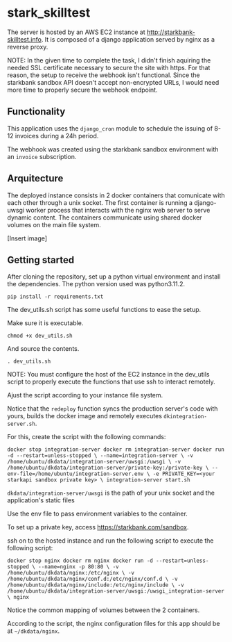 # stark_skilltest

The server is hosted by an AWS EC2 instance at http://starkbank-skilltest.info.
It is composed of a django application served by nginx as a reverse proxy.

NOTE: In the given time to complete the task, I didn't finish aquiring the needed SSL certificate necessary to secure the site with https. For that reason, the setup to receive the webhook isn't functional. Since the starkbank sandbox API doesn't accept non-encrypted URLs, I would need more time to properly secure the webhook endpoint.

## Functionality

This application uses the `django_cron` module to schedule the issuing of 8-12 invoices during a 24h period.

The webhook was created using the starkbank sandbox environment with an `invoice` subscription.

## Arquitecture

The deployed instance consists in 2 docker containers that comunicate with each other through a unix socket. The first container is running a django-uwsgi worker process that interacts with the nginx web server to serve dynamic content. The containers communicate using shared docker volumes on the main file system.

[Insert image]

## Getting started

After cloning the repository, set up a python virtual environment and install the dependencies. The python version used was python3.11.2.

`pip install -r requirements.txt`

The dev_utils.sh script has some useful functions to ease the setup. 

Make sure it is executable.

`chmod +x dev_utils.sh`

And source the contents.

`. dev_utils.sh`

NOTE: You must configure the host of the EC2 instance in the dev_utils script to properly execute the functions that use ssh to interact remotely.


Ajust the script according to your instance file system.

Notice that the `redeploy` function syncs the production server's code with yours, builds the docker image and remotely executes `dkintegration-server.sh`.

For this, create the script with the following commands:

`docker stop integration-server
docker rm integration-server
docker run -d --restart=unless-stopped \
       --name=integration-server \
       -v /home/ubuntu/dkdata/integration-server/uwsgi:/uwsgi \
       -v /home/ubuntu/dkdata/integration-server/private-key:/private-key \
       --env-file=/home/ubuntu/integration-server.env \
       -e PRIVATE_KEY=<your starkapi sandbox private key> \
       integration-server start.sh
 `

`dkdata/integration-server/uwsgi` is the path of your unix socket and the application's static files

Use the env file to pass environment variables to the container. 

To set up a private key, access https://starkbank.com/sandbox.


ssh on to the hosted instance and run the following script to execute the following script:

`docker stop nginx
docker rm nginx
docker run -d --restart=unless-stopped \
       --name=nginx -p 80:80 \
       -v /home/ubuntu/dkdata/nginx:/etc/nginx \
       -v /home/ubuntu/dkdata/nginx/conf.d:/etc/nginx/conf.d \
       -v /home/ubuntu/dkdata/nginx/include:/etc/nginx/include \
       -v /home/ubuntu/dkdata/integration-server/uwsgi:/uwsgi_integration-server \
       nginx
`

Notice the common mapping of volumes between the 2 containers.

According to the script, the nginx configuration files for this app should be at `~/dkdata/nginx`.

